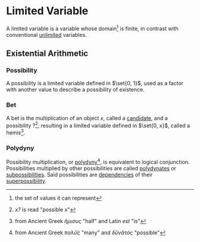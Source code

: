 # Limited Variable

A limited variable is a variable whose domain[^domain] is finite, in contrast with conventional <ins>unlimited</ins> variables.

[^domain]: the set of values it can represent

## Existential Arithmetic

### Possibility

A possibility is a limited variable defined in $\set{0, 1}$, used as a factor with another value to describe a possibility of existence.

### Bet

A bet is the multiplication of an object $x$, called a <ins>candidate</ins>, and a possibility $?$[^reading], resulting in a limited variable defined in $\set{0, x}$, called a hemis[^hemis-etymology].

[^reading]: *x?* is read "possible *x*"
[^hemis-etymology]: from Ancient Greek *ἥμισυς* "half" and Latin *est* "is"

### Polydyny

Possibility multiplication, or <ins>polydyny</ins>[^polydyny-etymology], is equivalent to logical conjunction. Possibilities multiplied by other possibilities are called <ins>polydynates</ins> or <ins>subpossibilities</ins>. Said possibilities are <ins>dependencies</ins> of their <ins>superpossibility</ins>.

[^polydyny-etymology]: from Ancient Greek *πολῠ́ς* "many" and *δῠνᾰτός* "possible"
